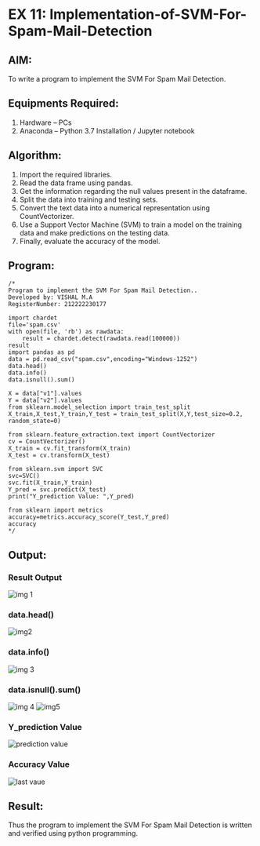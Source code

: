 # EX 11: Implementation-of-SVM-For-Spam-Mail-Detection

## AIM:
To write a program to implement the SVM For Spam Mail Detection.

## Equipments Required:
1. Hardware – PCs
2. Anaconda – Python 3.7 Installation / Jupyter notebook

## Algorithm:

1. Import the required libraries.
2. Read the data frame using pandas.
3. Get the information regarding the null values present in the dataframe.
4. Split the data into training and testing sets.
5. Convert the text data into a numerical representation using CountVectorizer.
6. Use a Support Vector Machine (SVM) to train a model on the training data and make predictions on the testing data.
7. Finally, evaluate the accuracy of the model.

## Program:
```
/*
Program to implement the SVM For Spam Mail Detection..
Developed by: VISHAL M.A
RegisterNumber: 212222230177

import chardet 
file='spam.csv'
with open(file, 'rb') as rawdata: 
    result = chardet.detect(rawdata.read(100000))
result
import pandas as pd
data = pd.read_csv("spam.csv",encoding="Windows-1252")
data.head()
data.info()
data.isnull().sum()

X = data["v1"].values
Y = data["v2"].values
from sklearn.model_selection import train_test_split
X_train,X_test,Y_train,Y_test = train_test_split(X,Y,test_size=0.2, random_state=0)

from sklearn.feature_extraction.text import CountVectorizer
cv = CountVectorizer()
X_train = cv.fit_transform(X_train)
X_test = cv.transform(X_test)

from sklearn.svm import SVC
svc=SVC()
svc.fit(X_train,Y_train)
Y_pred = svc.predict(X_test)
print("Y_prediction Value: ",Y_pred)

from sklearn import metrics
accuracy=metrics.accuracy_score(Y_test,Y_pred)
accuracy
*/
```

## Output:

### Result Output

![img 1](https://github.com/vishal21004/Implementation-of-SVM-For-Spam-Mail-Detection/assets/119560110/6cd93a22-2959-4e43-a424-1a25103785d0)


### data.head()
![img2](https://github.com/vishal21004/Implementation-of-SVM-For-Spam-Mail-Detection/assets/119560110/0f89936d-4669-44b5-9b1f-90ac1a1d38f2)



### data.info()
![img 3](https://github.com/vishal21004/Implementation-of-SVM-For-Spam-Mail-Detection/assets/119560110/46803d91-3059-48e7-98bb-2d82fb552998)



### data.isnull().sum()
![img 4](https://github.com/vishal21004/Implementation-of-SVM-For-Spam-Mail-Detection/assets/119560110/7ebe7023-84e7-4ddc-9104-90313eab62f9)
![img5](https://github.com/vishal21004/Implementation-of-SVM-For-Spam-Mail-Detection/assets/119560110/99cec0d4-819f-4c4a-a382-d7ae1f25eafe)



### Y_prediction Value
![prediction value](https://github.com/vishal21004/Implementation-of-SVM-For-Spam-Mail-Detection/assets/119560110/068d6e50-980d-4ff5-9971-d19414162271)



### Accuracy Value
![last vaue](https://github.com/vishal21004/Implementation-of-SVM-For-Spam-Mail-Detection/assets/119560110/be259d7a-7fed-4505-bd97-b43118b96c75)




## Result:
Thus the program to implement the SVM For Spam Mail Detection is written and verified using python programming.
